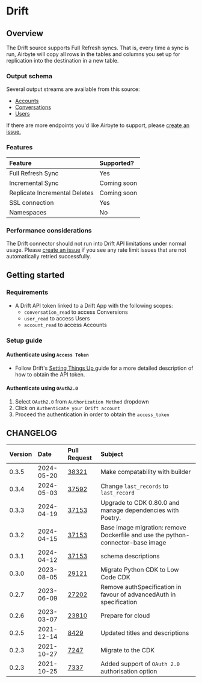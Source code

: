 # Drift

## Overview

The Drift source supports Full Refresh syncs. That is, every time a sync is run, Airbyte will copy all rows in the tables and columns you set up for replication into the destination in a new table.

### Output schema

Several output streams are available from this source:

- [Accounts](https://devdocs.drift.com/docs/account-model)
- [Conversations](https://devdocs.drift.com/docs/conversation-model)
- [Users](https://devdocs.drift.com/docs/user-model)

If there are more endpoints you'd like Airbyte to support, please [create an issue.](https://github.com/airbytehq/airbyte/issues/new/choose)

### Features

| Feature                       | Supported?  |
| :---------------------------- | :---------- |
| Full Refresh Sync             | Yes         |
| Incremental Sync              | Coming soon |
| Replicate Incremental Deletes | Coming soon |
| SSL connection                | Yes         |
| Namespaces                    | No          |

### Performance considerations

The Drift connector should not run into Drift API limitations under normal usage. Please [create an issue](https://github.com/airbytehq/airbyte/issues) if you see any rate limit issues that are not automatically retried successfully.

## Getting started

### Requirements

- A Drift API token linked to a Drift App with the following scopes:
  - `conversation_read` to access Conversions
  - `user_read` to access Users
  - `account_read` to access Accounts

### Setup guide

#### Authenticate using `Access Token`

- Follow Drift's [Setting Things Up ](https://devdocs.drift.com/docs/quick-start)guide for a more detailed description of how to obtain the API token.

#### Authenticate using `OAuth2.0`

1. Select `OAuth2.0` from `Authorization Method` dropdown
2. Click on `Authenticate your Drift account`
3. Proceed the authentication in order to obtain the `access_token`

## CHANGELOG

| Version | Date       | Pull Request                                             | Subject                                                                         |
| :------ | :--------- | :------------------------------------------------------- | :------------------------------------------------------------------------------ |
| 0.3.5   | 2024-05-20 | [38321](https://github.com/airbytehq/airbyte/pull/38321) | Make compatability with builder                                                 |
| 0.3.4   | 2024-05-03 | [37592](https://github.com/airbytehq/airbyte/pull/37592) | Change `last_records` to `last_record`                                          |
| 0.3.3   | 2024-04-19 | [37153](https://github.com/airbytehq/airbyte/pull/37153) | Upgrade to CDK 0.80.0 and manage dependencies with Poetry.                      |
| 0.3.2   | 2024-04-15 | [37153](https://github.com/airbytehq/airbyte/pull/37153) | Base image migration: remove Dockerfile and use the python-connector-base image |
| 0.3.1   | 2024-04-12 | [37153](https://github.com/airbytehq/airbyte/pull/37153) | schema descriptions                                                             |
| 0.3.0   | 2023-08-05 | [29121](https://github.com/airbytehq/airbyte/pull/29121) | Migrate Python CDK to Low Code CDK                                              |
| 0.2.7   | 2023-06-09 | [27202](https://github.com/airbytehq/airbyte/pull/27202) | Remove authSpecification in favour of advancedAuth in specification             |
| 0.2.6   | 2023-03-07 | [23810](https://github.com/airbytehq/airbyte/pull/23810) | Prepare for cloud                                                               |
| 0.2.5   | 2021-12-14 | [8429](https://github.com/airbytehq/airbyte/pull/8429)   | Updated titles and descriptions                                                 |
| 0.2.3   | 2021-10-27 | [7247](https://github.com/airbytehq/airbyte/pull/7247)   | Migrate to the CDK                                                              |
| 0.2.3   | 2021-10-25 | [7337](https://github.com/airbytehq/airbyte/pull/7337)   | Added support of `OAuth 2.0` authorisation option                               |
